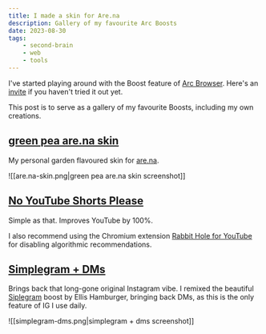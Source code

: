 ```yaml
---
title: I made a skin for Are.na
description: Gallery of my favourite Arc Boosts
date: 2023-08-30
tags:
    - second-brain
    - web
    - tools
---
```

I've started playing around with the Boost feature of [Arc Browser](https://arc.net/). Here's an [invite](https://arc.net/gift/55fb6b96) if you haven't tried it out yet.

This post is to serve as a gallery of my favourite Boosts, including my own creations.

## [green pea are.na skin](https://arc.net/boost/C05314CD-FE01-43E2-8D5C-D4B15BB4879B)
My personal garden flavoured skin for [are.na](https://are.na).

![[are.na-skin.png|green pea are.na skin screenshot]]

## [No YouTube Shorts Please](https://arc.net/boost/C05314CD-FE01-43E2-8D5C-D4B15BB4879B)
Simple as that. Improves YouTube by 100%. 

I also recommend using the Chromium extension [Rabbit Hole for YouTube](https://chrome.google.com/webstore/detail/rabbit-hole-for-youtube/nlddakjbmpidooplakalfoogdincflfh) for disabling algorithmic recommendations.

## [Simplegram + DMs](https://arc.net/boost/CE70405E-BBE8-4F7E-BA49-A9EBE134542D)
Brings back that long-gone original Instagram vibe. I remixed the beautiful [Siplegram](https://arc.net/boost/F408757E-3894-4B68-9762-891CD59EA41C) boost by Ellis Hamburger, bringing back DMs, as this is the only feature of IG I use daily.

![[simplegram-dms.png|simplegram + dms screenshot]]
